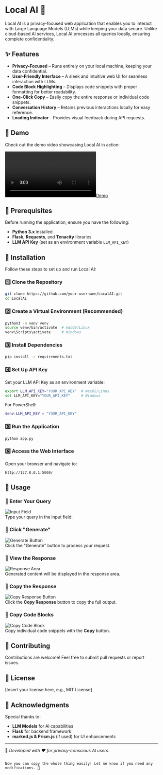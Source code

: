 # Local AI 🚀  

Local AI is a privacy-focused web application that enables you to interact with Large Language Models (LLMs) while keeping your data secure. Unlike cloud-based AI services, Local AI processes all queries locally, ensuring complete confidentiality.

## ✨ Features  

- **Privacy-Focused** – Runs entirely on your local machine, keeping your data confidential.  
- **User-Friendly Interface** – A sleek and intuitive web UI for seamless interaction with LLMs.  
- **Code Block Highlighting** – Displays code snippets with proper formatting for better readability.  
- **One-Click Copy** – Easily copy the entire response or individual code snippets.  
- **Conversation History** – Retains previous interactions locally for easy reference.  
- **Loading Indicator** – Provides visual feedback during API requests.  

## 🎥 Demo  

Check out the demo video showcasing Local AI in action:  

[![Demo](sample/DEMO.mp4)](sample/DEMO.mp4)  

## 🔧 Prerequisites  

Before running the application, ensure you have the following:  

- **Python 3.x** installed  
- **Flask**, **Requests**, and **Tenacity** libraries  
- **LLM API Key** (set as an environment variable `LLM_API_KEY`)  

## 🚀 Installation  

Follow these steps to set up and run Local AI:  

### 1️⃣ Clone the Repository  

```bash
git clone https://github.com/your-username/LocalAI.git
cd LocalAI
```

### 2️⃣ Create a Virtual Environment (Recommended)  

```bash
python3 -m venv venv
source venv/bin/activate  # macOS/Linux
venv\Scripts\activate     # Windows
```

### 3️⃣ Install Dependencies  

```bash
pip install -r requirements.txt
```

### 4️⃣ Set Up API Key  

Set your LLM API Key as an environment variable:  

```bash
export LLM_API_KEY="YOUR_API_KEY"  # macOS/Linux
set LLM_API_KEY="YOUR_API_KEY"     # Windows
```

For PowerShell:  
```powershell
$env:LLM_API_KEY = "YOUR_API_KEY"
```

### 5️⃣ Run the Application  

```bash
python app.py
```

### 6️⃣ Access the Web Interface  

Open your browser and navigate to:  

```
http://127.0.0.1:5000/
```

## 🎯 Usage  

### 🔹 Enter Your Query  
![Input Field](sample/Query.png)  
Type your query in the input field.  

### 🔹 Click "Generate"  
![Generate Button](sample/Generate.png)  
Click the "Generate" button to process your request.  

### 🔹 View the Response  
![Response Area](sample/Response_View.png)  
Generated content will be displayed in the response area.  

### 🔹 Copy the Response  
![Copy Response Button](sample/Copy_whole.png)  
Click the **Copy Response** button to copy the full output.  

### 🔹 Copy Code Blocks  
![Copy Code Block](sample/copy_code_block.png)  
Copy individual code snippets with the **Copy** button.  

## 🤝 Contributing  

Contributions are welcome! Feel free to submit pull requests or report issues.  

## 📜 License  

[Insert your license here, e.g., MIT License]  

## 🙌 Acknowledgments  

Special thanks to:  
- **LLM Models** for AI capabilities  
- **Flask** for backend framework  
- **marked.js & Prism.js** (if used) for UI enhancements  

---
🚀 _Developed with ❤️ for privacy-conscious AI users._
```

Now you can copy the whole thing easily! Let me know if you need any modifications. 🚀
